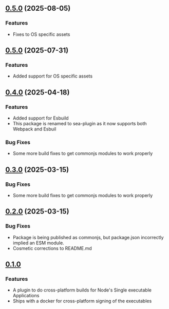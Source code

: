 ## [0.5.0](https://github.com/RIKSOF/sea-webpack-plugin/compare/0.5.0...v0.6.0) (2025-08-05)

### Features
* Fixes to OS specific assets

## [0.5.0](https://github.com/RIKSOF/sea-webpack-plugin/compare/v0.4.0...0.5.0) (2025-07-31)

### Features
* Added support for OS specific assets

## [0.4.0](https://github.com/RIKSOF/sea-webpack-plugin/compare/v0.3.0...v0.4.0) (2025-04-18)

### Features
* Added support for Esbuild
* This package is renamed to sea-plugin as it now supports both Webpack and Esbuil

### Bug Fixes

* Some more build fixes to get commonjs modules to work properly

## [0.3.0](https://github.com/RIKSOF/sea-webpack-plugin/compare/v0.2.0...v0.3.0) (2025-03-15)

### Bug Fixes

* Some more build fixes to get commonjs modules to work properly

## [0.2.0](https://github.com/RIKSOF/sea-webpack-plugin/compare/v0.1.0...v0.2.0) (2025-03-15)

### Bug Fixes

* Package is being published as commonjs, but package.json incorrectly implied an ESM module.
* Cosmetic corrections to README.md


## [0.1.0](2025-03-15)

### Features

* A plugin to do cross-platform builds for Node's Single executable Applications
* Ships with a docker for cross-platform signing of the executables